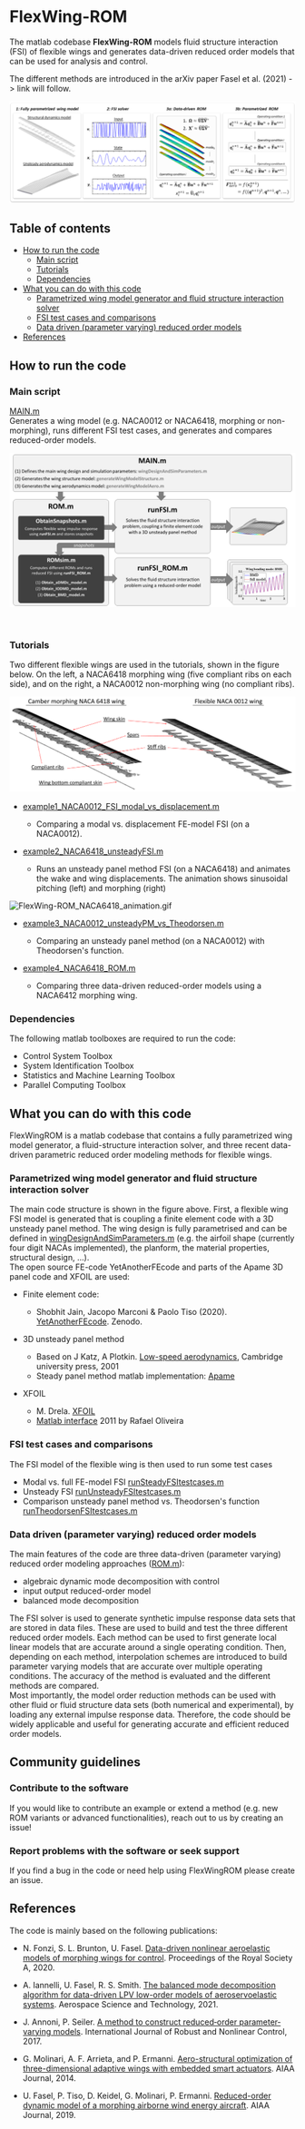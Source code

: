# FlexWing-ROM
 
The matlab codebase **FlexWing-ROM** models fluid structure interaction (FSI) of flexible wings and generates data-driven reduced order models that can be used for analysis and control.  

The different methods are introduced in the arXiv paper Fasel et al. (2021) -> link will follow.

![FlexWing-ROM_OverviewFigure](/docs/FlexWing-ROM_OverviewFigure.png)  

## Table of contents
* [How to run the code](#how-to-run-the-code)
 	* [Main script](#main-script)
	* [Tutorials](#tutorials)
	* [Dependencies](#dependencies)
* [What you can do with this code](#what-you-can-do-with-this-code)
 	* [Parametrized wing model generator and fluid structure interaction solver](#parametrized-wing-model-generator-and-fluid-structure-interaction-solver)
 	* [FSI test cases and comparisons](#fsi-test-cases-and-comparisons)
 	* [Data driven (parameter varying) reduced order models](#data-driven-parameter-varying-reduced-order-models)
* [References](#references)


## How to run the code

### Main script
[MAIN.m](/MAIN.m)  
Generates a wing model (e.g. NACA0012 or NACA6418, morphing or non-morphing), runs different FSI test cases, and generates and compares reduced-order models.  


![FlexWing-ROM_CodeStructure](/docs/FlexWing-ROM_CodeStructure.png)  

&nbsp;  

### Tutorials

Two different flexible wings are used in the tutorials, shown in the figure below. On the left, a NACA6418 morphing wing (five compliant ribs on each side), and on the right, a NACA0012 non-morphing wing (no compliant ribs). 

![Flexible wings](/docs/FlexWing-ROM_WingExamples.png)

* [example1_NACA0012_FSI_modal_vs_displacement.m](/example1_NACA0012_FSI_modal_vs_displacement.m)   
	* Comparing a modal vs. displacement FE-model FSI (on a NACA0012).

* [example2_NACA6418_unsteadyFSI.m](/example2_NACA6418_unsteadyFSI.m)  
	* Runs an unsteady panel method FSI (on a NACA6418) and animates the wake and wing displacements. The animation shows sinusoidal pitching (left) and morphing (right)

![FlexWing-ROM_NACA6418_animation.gif](/docs/FlexWing-ROM_NACA6418_animation.gif) 


* [example3_NACA0012_unsteadyPM_vs_Theodorsen.m](/example3_NACA0012_unsteadyPM_vs_Theodorsen.m)   
	* Comparing an unsteady panel method (on a NACA0012) with Theodorsen's function.

* [example4_NACA6418_ROM.m](/example4_NACA6418_ROM.m)  
	* Comparing three data-driven reduced-order models using a NACA6412 morphing wing.


### Dependencies

The following matlab toolboxes are required to run the code:

* Control System Toolbox
* System Identification Toolbox
* Statistics and Machine Learning Toolbox
* Parallel Computing Toolbox


## What you can do with this code

FlexWingROM is a matlab codebase that contains a fully parametrized wing model generator, a fluid-structure interaction solver, and three recent data-driven parametric reduced order modeling methods for flexible wings.

### Parametrized wing model generator and fluid structure interaction solver

The main code structure is shown in the figure above. First, a flexible wing FSI model is generated that is coupling a finite element code with a 3D unsteady panel method. The wing design is fully parametrised and can be defined in [wingDesignAndSimParameters.m](/code/generateModel/wingDesignAndSimParameters.m) (e.g. the airfoil shape (currently four digit NACAs implemented), the planform, the material properties, structural design, ...).  
The open source FE-code YetAnotherFEcode and parts of the Apame 3D panel code and XFOIL are used:
* Finite element code: 
  * Shobhit Jain, Jacopo Marconi & Paolo Tiso (2020). [YetAnotherFEcode](http://doi.org/10.5281/zenodo.4011281). Zenodo. 
    
* 3D unsteady panel method
  * Based on J Katz, A Plotkin. [Low-speed aerodynamics](https://www.cambridge.org/core/books/lowspeed-aerodynamics/077FAF851C4582F1B7593809752C44AE), Cambridge university press, 2001
  * Steady panel method matlab implementation: [Apame](http://www.3dpanelmethod.com/) 
    
* XFOIL
  * M. Drela. [XFOIL](https://web.mit.edu/drela/Public/web/xfoil/) 
  * [Matlab interface](https://www.mathworks.com/matlabcentral/fileexchange/30478-rafael-aero-xfoilinterface) 2011 by Rafael Oliveira
   
   
### FSI test cases and comparisons

The FSI model of the flexible wing is then used to run some test cases 
* Modal vs. full FE-model FSI [runSteadyFSItestcases.m](/code/FSI/runSteadyFSItestcases.m)
* Unsteady FSI [runUnsteadyFSItestcases.m](/code/FSI/runUnsteadyFSItestcases.m)
* Comparison unsteady panel method vs. Theodorsen's function [runTheodorsenFSItestcases.m](/code/FSI/runTheodorsenFSItestcases.m)

### Data driven (parameter varying) reduced order models

The main features of the code are three data-driven (parameter varying) reduced order modeling approaches ([ROM.m](/code/ROM/ROM.m)):
* algebraic dynamic mode decomposition with control 
* input output reduced-order model
* balanced mode decomposition

The FSI solver is used to generate synthetic impulse response data sets that are stored in data files. These are used to build and test the three different reduced order models. Each method can be used to first generate local linear models that are accurate around a single operating condition. Then, depending on each method, interpolation schemes are introduced to build parameter varying models that are accurate over multiple operating conditions. The accuracy of the method is evaluated and the different methods are compared.  
Most importantly, the model order reduction methods can be used with other fluid or fluid structure data sets (both numerical and experimental), by loading any external impulse response data. Therefore, the code should be widely applicable and useful for generating accurate and efficient reduced order models.


## Community guidelines

### Contribute to the software

If you would like to contribute an example or extend a method (e.g. new ROM variants or advanced functionalities), reach out to us by creating an issue!

### Report problems with the software or seek support

If you find a bug in the code or need help using FlexWingROM please create an issue.


## References

The code is mainly based on the following publications:
 
* N. Fonzi, S. L. Brunton, U. Fasel. [Data-driven nonlinear aeroelastic models of morphing wings for control](https://royalsocietypublishing.org/doi/pdf/10.1098/rspa.2020.0079). Proceedings of the Royal Society A, 2020. 
     
* A. Iannelli, U. Fasel, R. S. Smith. [The balanced mode decomposition algorithm for data-driven LPV low-order models of aeroservoelastic systems](https://www.sciencedirect.com/science/article/pii/S127096382100331X). Aerospace Science and Technology, 2021. 

* J. Annoni, P. Seiler. [A method to construct reduced‐order parameter‐varying models](https://onlinelibrary.wiley.com/doi/am-pdf/10.1002/rnc.3586). International Journal of Robust and Nonlinear Control, 2017. 

* G. Molinari, A. F. Arrieta, and P. Ermanni. [Aero-structural optimization of three-dimensional adaptive wings with embedded smart actuators](https://arc.aiaa.org/doi/abs/10.2514/1.J052715). AIAA Journal, 2014. 

* U. Fasel, P. Tiso, D. Keidel, G. Molinari, P. Ermanni. [Reduced-order dynamic model of a morphing airborne wind energy aircraft](https://arc.aiaa.org/doi/abs/10.2514/1.J058019). AIAA Journal, 2019. 
    
